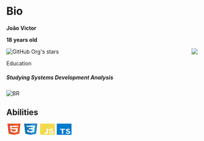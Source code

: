 # Bio 

<div>
<strong>João Victor</strong>
<p><strong>18 years old</strong></p>
</div>

<img align="right" src="https://i.pinimg.com/originals/cc/ec/36/ccec3648d3fc6abe9c00b04c3fb4c661.jpg"/> 


![GitHub Org's stars](https://img.shields.io/github/stars/joaovictor4?style=social)

<link rel="stylesheet" href="https://cdn.jsdelivr.net/gh/devicons/devicon@v2.15.1/devicon.min.css%22%3E


### Education

<h5>Studying Systems Development Analysis</h5>

<div>
<img align="center" alt="BR" height="50" width="50" src="https://cdn.discordapp.com/attachments/1083586200507531305/1087595508081639464/68747470733a2f2f63646e2d69636f6e732d706e672e666c617469636f6e2e636f6d2f3531322f343038372f343038373438322e706e67.png" /> 
</div >

## Abilities
<div>
<img align="center" alt="HTML" height="30" width="40" src="https://raw.githubusercontent.com/devicons/devicon/master/icons/html5/html5-original.svg" />
<img align="center" alt="css" height="30" width="40" src="https://raw.githubusercontent.com/devicons/devicon/master/icons/css3/css3-original.svg" />
<img align="center" alt="Ts" height="30" width="40" src="https://raw.githubusercontent.com/devicons/devicon/master/icons/javascript/javascript-plain.svg" />
<img align="center" alt="Js" height="30" width="40" src="https://raw.githubusercontent.com/devicons/devicon/master/icons/typescript/typescript-plain.svg" />
</div
